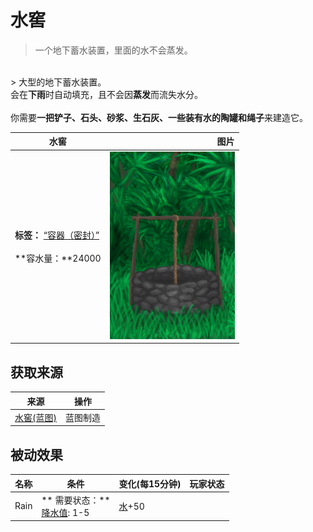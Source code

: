 # 水窖  
> 一个地下蓄水装置，里面的水不会蒸发。  
<br>  
> 大型的地下蓄水装置。<br>会在<b>下雨</b>时自动填充，且不会因<b>蒸发</b>而流失水分。<br><br>你需要<b>一把铲子、石头、砂浆、生石灰、一些装有水的陶罐和绳子</b>来建造它。  
  
  水窖  |   图片   
 ----  |  ----:   
 **标签：**	[“容器（密封）”](tag_ContainerSealed.md)<br><br>**容水量：**24000  |  <img decoding="async" src="Sprite/Well.png" href="a.md" style="max-width:300px;max-height:300px;">   
  
## 获取来源  
来源  |  操作  
----  |  ----  
[水窖(蓝图)](Bp_Cistern.md)  |  蓝图制造  
## 被动效果  
名称  |  条件  |  变化(每15分钟)  |  玩家状态  
----  |  ----  |  ----  |  ----  
Rain  |  ** 需要状态：**<br>[降水值](RainValue.md): 1-5  |  [水](LQ_Water.md)+50  |    
